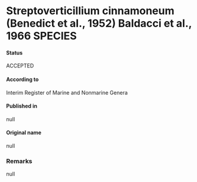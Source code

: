 # Streptoverticillium cinnamoneum (Benedict et al., 1952) Baldacci et al., 1966 SPECIES

#### Status
ACCEPTED

#### According to
Interim Register of Marine and Nonmarine Genera

#### Published in
null

#### Original name
null

### Remarks
null